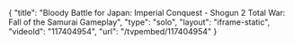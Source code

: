 {
    "title": "Bloody Battle for Japan: Imperial Conquest - Shogun 2 Total War: Fall of the Samurai Gameplay",
    "type": "solo",
    "layout": "iframe-static",
    "videoId": "117404954",
    "url": "\/tvpembed\/117404954"
}